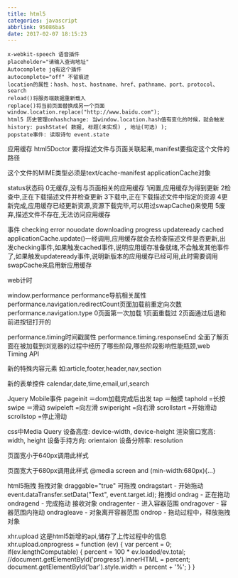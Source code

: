 ```yaml
---
title: html5
categories: javascript
abbrlink: 95086ba5
date: 2017-02-07 18:15:23
---
```


```
x-webkit-speech 语音插件
placeholder="请输入查询地址"
Autocomplete jq有这个插件
autocomplete="off" 不留痕迹
location的属性：hash、host、hostname、href、pathname、port、protocol、search
reload()将服务端数据重新载入
replace()将当前页面替换成另一个页面window.location.replace("http://www.baidu.com");
html5 历史管理onhashchange: 当window.location.hash值有变化的时候，就会触发
history: pushState( 数据, 标题(未实现) , 地址(可选) );
popstate事件: 读取诗句 event.state
```

应用缓存
html5Doctor
 要将描述文件与页面关联起来,manifest要指定这个文件的路径
<html manifest=“/offline.manifest”>
这个文件的MIME类型必须是text/cache-manifest
applicationCache对象

status状态码
0无缓存,没有与页面相关的应用缓存
1闲置,应用缓存为得到更新
2检查中,正在下载描述文件并检查更新
3下载中,正在下载描述文件中指定的资源
4更新完成,应用缓存已经更新资源,资源下载完毕,可以用过swapCache()来使用
5废弃,描述文件不存在,无法访问应用缓存

事件
checking
error
nouodate
downloading
progress
updateready
cached
applicationCache.update()一经调用,应用缓存就会去检查描述文件是否更新,出发checking事件,如果触发cached事件,说明应用缓存准备就绪,不会触发其他事件了,如果触发updateready事件,说明新版本的应用缓存已经可用,此时需要调用swapCache来启用新应用缓存

web计时

window.performance
performance导航相关属性
performance.navigation.redirectCount页面加载前重定向次数
performance.navigation.type
0页面第一次加载
1页面重载过
2页面通过后退和前进按钮打开的

performance.timing时间戳属性
performance.timing.responseEnd
全面了解页面在被加载到浏览器的过程中经历了哪些阶段,哪些阶段影响性能瓶颈,web Timing API


新的特殊内容元素
如:article,footer,header,nav,section

新的表单控件
calendar,date,time,email,url,search 

Jquery Mobile事件
pageinit ＝dom加载完成后出发
tap ＝触摸
taphold =长按
swipe ＝滑动
swipeleft =向左滑
swiperight =向右滑
scrollstart =开始滑动
scrollstop =停止滑动


css中Media Query
设备高度:     device-width, device-height
渲染窗口宽高:     width, height
设备手持方向:     orientaion
设备分辨率:     resolution

页面宽小于640px调用此样式

<link rel="stylesheet" href="?.css" type="text/css" media="only screen and (max-width:640px)">

页面宽大于680px调用此样式
@media screen and (min-width:680px){...}

html5拖拽
拖拽对象
draggable="true"  可拖拽
ondragstart - 开始拖动  event.dataTransfer.setData("Text", event.target.id); 拖拽id
ondrag - 正在拖动
ondragend - 完成拖动 
接收对象
ondragenter - 进入容器范围
ondragover - 容器范围内拖动
ondragleave - 对象离开容器范围
ondrop - 拖动过程中，释放拖拽对象

xhr.upload 这是html5新增的api,储存了上传过程中的信息 
xhr.upload.onprogress = function (ev) {
    var percent = 0;
    if(ev.lengthComputable) {
        percent = 100 * ev.loaded/ev.total;
        //document.getElementById('progress').innerHTML = percent;
        document.getElementById('bar').style.width = percent + '%';
    }
} 
